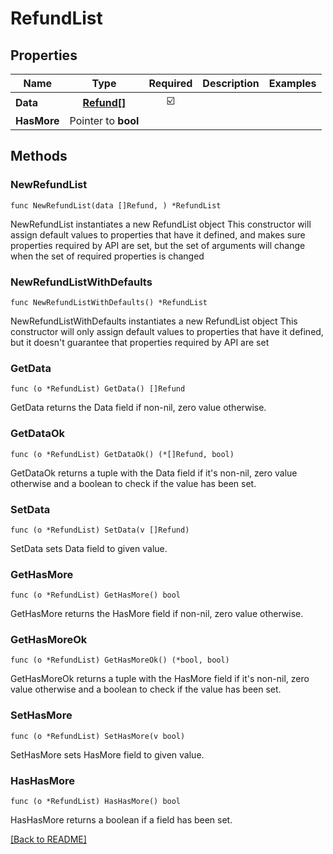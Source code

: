 # RefundList


## Properties
| Name | Type | Required | Description | Examples |
|------------|:-------------:|:-------------:|-------------|:-------------:|
| **Data** | [**Refund[]**](Refund.md) | ☑️ |  |  |
| **HasMore** | Pointer to **bool** |  |  |  |

## Methods

### NewRefundList

`func NewRefundList(data []Refund, ) *RefundList`

NewRefundList instantiates a new RefundList object
This constructor will assign default values to properties that have it defined,
and makes sure properties required by API are set, but the set of arguments
will change when the set of required properties is changed

### NewRefundListWithDefaults

`func NewRefundListWithDefaults() *RefundList`

NewRefundListWithDefaults instantiates a new RefundList object
This constructor will only assign default values to properties that have it defined,
but it doesn't guarantee that properties required by API are set

### GetData

`func (o *RefundList) GetData() []Refund`

GetData returns the Data field if non-nil, zero value otherwise.

### GetDataOk

`func (o *RefundList) GetDataOk() (*[]Refund, bool)`

GetDataOk returns a tuple with the Data field if it's non-nil, zero value otherwise
and a boolean to check if the value has been set.

### SetData

`func (o *RefundList) SetData(v []Refund)`

SetData sets Data field to given value.


### GetHasMore

`func (o *RefundList) GetHasMore() bool`

GetHasMore returns the HasMore field if non-nil, zero value otherwise.

### GetHasMoreOk

`func (o *RefundList) GetHasMoreOk() (*bool, bool)`

GetHasMoreOk returns a tuple with the HasMore field if it's non-nil, zero value otherwise
and a boolean to check if the value has been set.

### SetHasMore

`func (o *RefundList) SetHasMore(v bool)`

SetHasMore sets HasMore field to given value.

### HasHasMore

`func (o *RefundList) HasHasMore() bool`

HasHasMore returns a boolean if a field has been set.


[[Back to README]](../../README.md)



